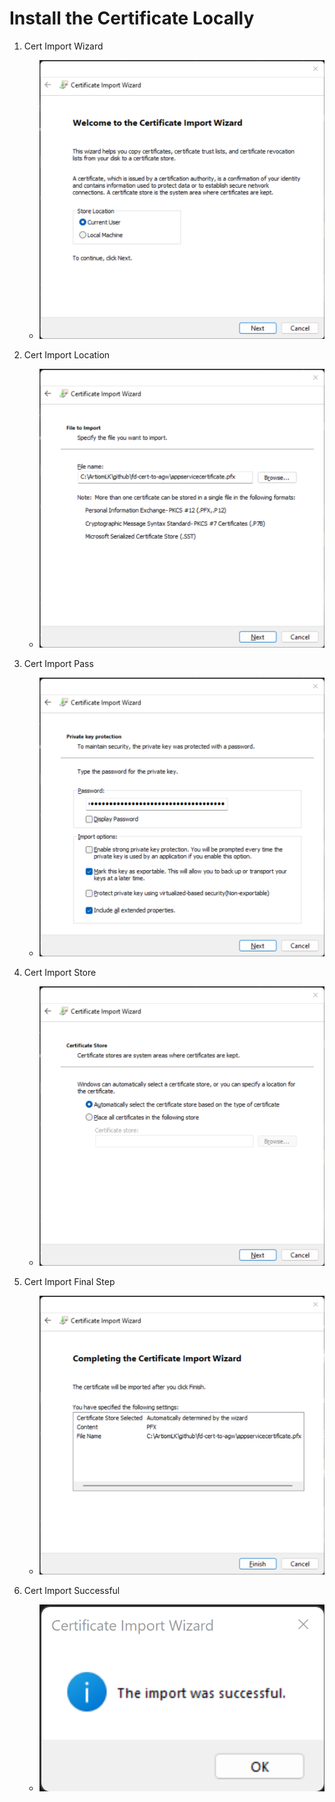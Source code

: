 # Install the Certificate Locally

1. Cert Import Wizard
    - ![cert_import_wizard](assets/import/1.1.cert_import_wizard.png)

2. Cert Import Location
    - ![cert_import_location](assets/import/1.2.cert_import_location.png)

3. Cert Import Pass
    - ![cert_import_pass](assets/import/1.3.cert_import_pass.png)

4. Cert Import Store
    - ![cert_import_pass](assets/import/1.4.cert_import_store.png)

5. Cert Import Final Step
   - ![cert_import_pass](assets/import/1.5.cert_import_finish.png)

6. Cert Import Successful
   - ![cert_import_pass](assets/import/1.6.cert_import_successful.png)
